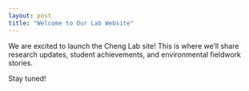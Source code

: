 ```yaml
---
layout: post
title: "Welcome to Our Lab Website"
---
```


We are excited to launch the Cheng Lab site! This is where we’ll share research updates, student achievements, and environmental fieldwork stories.

Stay tuned!

